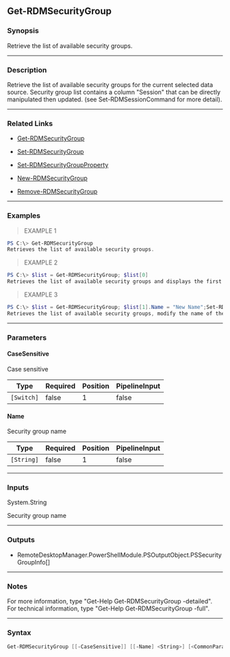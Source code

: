 Get-RDMSecurityGroup
--------------------

### Synopsis
Retrieve the list of available security groups.

---

### Description

Retrieve the list of available security groups for the current selected data source. Security group list contains a column "Session" that can be directly manipulated then updated. (see Set-RDMSessionCommand for more detail).

---

### Related Links
* [Get-RDMSecurityGroup](Get-RDMSecurityGroup)

* [Set-RDMSecurityGroup](Set-RDMSecurityGroup)

* [Set-RDMSecurityGroupProperty](Set-RDMSecurityGroupProperty)

* [New-RDMSecurityGroup](New-RDMSecurityGroup)

* [Remove-RDMSecurityGroup](Remove-RDMSecurityGroup)

---

### Examples
> EXAMPLE 1

```PowerShell
PS C:\> Get-RDMSecurityGroup
Retrieves the list of available security groups.
```
> EXAMPLE 2

```PowerShell
PS C:\> $list = Get-RDMSecurityGroup; $list[0]
Retrieves the list of available security groups and displays the first item.
```
> EXAMPLE 3

```PowerShell
PS C:\> $list = Get-RDMSecurityGroup; $list[1].Name = "New Name";Set-RDMSecurityGroup $list[1]
Retrieves the list of available security groups, modify the name of the second security group, update the security group.
```

---

### Parameters
#### **CaseSensitive**
Case sensitive

|Type      |Required|Position|PipelineInput|
|----------|--------|--------|-------------|
|`[Switch]`|false   |1       |false        |

#### **Name**
Security group name

|Type      |Required|Position|PipelineInput|
|----------|--------|--------|-------------|
|`[String]`|false   |1       |false        |

---

### Inputs
System.String

Security group name

---

### Outputs
* RemoteDesktopManager.PowerShellModule.PSOutputObject.PSSecurityGroupInfo[]

---

### Notes
For more information, type "Get-Help Get-RDMSecurityGroup -detailed". For technical information, type "Get-Help Get-RDMSecurityGroup -full".

---

### Syntax
```PowerShell
Get-RDMSecurityGroup [[-CaseSensitive]] [[-Name] <String>] [<CommonParameters>]
```
